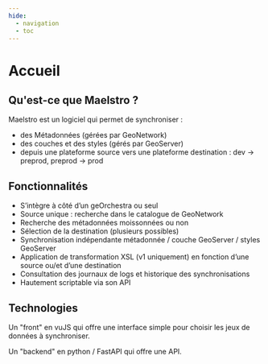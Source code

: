 ```yaml
---
hide:
  - navigation
  - toc
---
```


# Accueil

## Qu'est-ce que Maelstro ?

Maelstro est un logiciel qui permet de synchroniser :

* des Métadonnées (gérées par GeoNetwork)
* des couches et des styles (gérés par GeoServer)
* depuis une plateforme source vers une plateforme destination
: dev → preprod, preprod → prod


## Fonctionnalités

* Sʼintègre à côté dʼun geOrchestra ou seul
* Source unique : recherche dans le catalogue de GeoNetwork
* Recherche des métadonnées moissonnées ou non
* Sélection de la destination (plusieurs possibles)
* Synchronisation indépendante métadonnée / couche GeoServer / styles GeoServer
* Application de transformation XSL (v1 uniquement) en fonction dʼune source ou/et dʼune destination
* Consultation des journaux de logs et historique des synchronisations
* Hautement scriptable via son API


## Technologies

Un "front" en vuJS qui offre une interface simple pour choisir les jeux de données à synchroniser.

Un "backend" en python / FastAPI qui offre une API.

